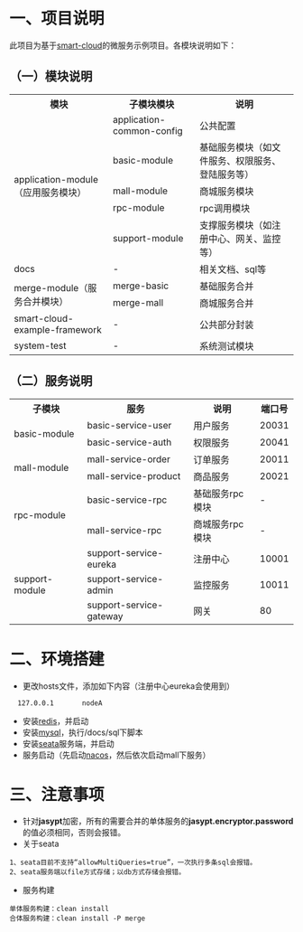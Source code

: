 # 一、项目说明
此项目为基于[smart-cloud](https://github.com/smart-cloud/smart-cloud)的微服务示例项目。各模块说明如下：
## （一）模块说明
<table>
 	<tr>
 		<th>模块</th>
 		<th>子模块模块</th>
 		<th>说明</th>
 	</tr>
 	<tr>
 		<td rowspan=5>application-module（应用服务模块）</td>
 		<td>application-common-config</td>
 		<td>公共配置</td>
 	</tr>
 	<tr>
 		<td>basic-module</td>
 		<td>基础服务模块（如文件服务、权限服务、登陆服务等）</td>
 	</tr>
 	<tr>
 		<td>mall-module</td>
 		<td>商城服务模块</td>
 	</tr>
 	<tr>
 		<td>rpc-module</td>
 		<td>rpc调用模块</td>
 	</tr>
 	<tr>
 		<td>support-module</td>
 		<td>支撑服务模块（如注册中心、网关、监控等）</td>
 	</tr>
 	<tr>
 		<td>docs</td>
 		<td>-</td>
 		<td>相关文档、sql等</td>
 	</tr>
 	<tr>
 		<td rowspan=2>merge-module（服务合并模块）</td>
 		<td>merge-basic</td>
 		<td>基础服务合并</td>
 	</tr>
 	<tr>
 		<td>merge-mall</td>
 		<td>商城服务合并</td>
 	</tr>
 	<tr>
 		<td>smart-cloud-example-framework</td>
 		<td>-</td>
 		<td>公共部分封装</td>
 	</tr>
 	<tr>
 		<td>system-test</td>
 		<td>-</td>
 		<td>系统测试模块</td>
 	</tr>
</table>

## （二）服务说明
 <table>
 	<tr>
 		<th>子模块</th>
 		<th>服务</th>
 		<th>说明</th>
 		<th>端口号</th>
 	</tr>
 	<tr>
 		<td rowspan=2>basic-module</td>
 		<td>basic-service-user</td>
 		<td>用户服务</td>
 		<td>20031</td>
 	</tr>
 	<tr>
 		<td>basic-service-auth</td>
 		<td>权限服务</td>
 		<td>20041</td>
 	</tr>
 	<tr>
 		<td rowspan=2>mall-module</td>
 		<td>mall-service-order</td>
		<td>订单服务</td>
 		<td>20011</td>
 	</tr>
 	<tr>
 		<td>mall-service-product</td>
 		<td>商品服务</td>
 		<td>20021</td>
 	</tr>
 	<tr>
 		<td rowspan=2>rpc-module</td>
 		<td>basic-service-rpc</td>
 		<td>基础服务rpc模块</td>
 		<td>-</td>
 	</tr>
 	<tr>
 		<td>mall-service-rpc</td>
 		<td>商城服务rpc模块</td>
 		<td>-</td>
 	</tr>
 	<tr>
 		<td rowspan=3>support-module</td>
 		<td>support-service-eureka</td>
 		<td>注册中心</td>
 		<td>10001</td>
 	</tr>
 	<tr>
 		<td>support-service-admin</td>
 		<td>监控服务</td>
 		<td>10011</td>
 	</tr>
 	<tr>
 		<td>support-service-gateway</td>
 		<td>网关</td>
 		<td>80</td>
 	</tr>
</table>

# 二、环境搭建
- 更改hosts文件，添加如下内容（注册中心eureka会使用到）
```
  127.0.0.1       nodeA
```

- 安装[redis](https://github.com/microsoftarchive/redis/releases)，并启动
- 安装[mysql](https://www.mysql.com/downloads/)，执行/docs/sql下脚本
- 安装[seata](https://github.com/seata/seata/releases)服务端，并启动
- 服务启动（先启动[nacos](https://nacos.io/en-us/docs/quick-start.html)，然后依次启动mall下服务）

# 三、注意事项
- 针对**jasypt**加密，所有的需要合并的单体服务的**jasypt.encryptor.password**的值必须相同，否则会报错。
- 关于seata
```
1、seata目前不支持“allowMultiQueries=true”，一次执行多条sql会报错。
2、seata服务端以file方式存储；以db方式存储会报错。
```

- 服务构建
```
单体服务构建：clean install
合体服务构建：clean install -P merge
```